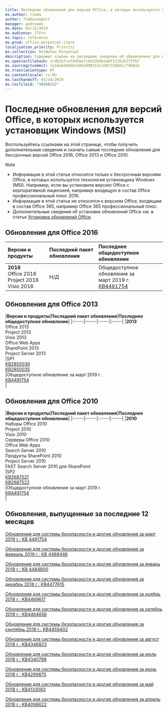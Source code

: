 ```yaml
---
title: Последние обновления для версий Office, в которых используется установщик Windows (MSI)
ms.author: timda
author: TimDavenport
manager: andrewmo
ms.date: 03/13/2019
ms.audience: ITPro
ms.topic: reference
ms.prod: office-perpetual-itpro
localization_priority: Priority
ms.collection: RelNotes_Perpetual
description: Содержит ссылки на последние сведения об обновлениях для бессрочных версий Office 2016, Office 2013 и Office 2010 для ИТ-специалистов
ms.openlocfilehash: ccdb1bfce7945be7c85d393b1ddf112626775fb7
ms.sourcegitcommit: 1a16abe585bc6842498153c3d87220ddccf0b8a5
ms.translationtype: HT
ms.contentlocale: ru-RU
ms.lasthandoff: 03/14/2019
ms.locfileid: "30568222"
---
```

# <a name="latest-updates-for-versions-of-office-that-use-windows-installer-msi"></a>Последние обновления для версий Office, в которых используется установщик Windows (MSI)

Воспользуйтесь ссылками на этой странице, чтобы получить дополнительные сведения и скачать самые последние обновления для бессрочных версий Office 2016, Office 2013 и Office 2010.
  
 
> [!NOTE]
> - Информация в этой статье относится только к бессрочным версиям Office, в которых используется технология установщика Windows (MSI). Например, если вы установили версию Office с корпоративной лицензией, например входящую в состав Office профессиональный плюс 2016.
> - Информация в этой статье не относится к версиям Office, входящим в состав Office 365, например Office 365 профессиональный плюс.
> - Дополнительные сведения об установке обновлений Office см. в статье [Установка обновлений Office](https://support.office.com/article/2ab296f3-7f03-43a2-8e50-46de917611c5). 


## <a name="office-2016-updates"></a>Обновления для Office 2016

|**Версии и продукты**|**Последний пакет обновления**|**Последнее общедоступное обновление**|
|:-----|:-----|:-----|
|**2016** <br/> Office 2016  <br/> Project 2016  <br/> Visio 2016  <br/> |Н/Д  <br/> |Общедоступное обновление за март 2019 г.  <br/> [KB4491754](https://support.microsoft.com/help/4491754) <br/> |
   
## <a name="office-2013-updates"></a>Обновления для Office 2013

|**Версии и продукты**|**Последний пакет обновления**|**Последнее общедоступное обновление**|
|:-----|:-----|:-----|:-----|
|**2013** <br/> Office 2013  <br/> Project 2013  <br/> Visio 2013  <br/> Office Web Apps  <br/> SharePoint 2013  <br/> Project Server 2013  <br/> |SP1 <br/> [KB2850036](https://support.microsoft.com/kb/2850036) <br/>[KB2850035](https://support.microsoft.com/kb/2850035) <br/> |Общедоступное обновление за март 2019 г.  <br/> [KB4491754](https://support.microsoft.com/help/4491754) <br/> |
   
## <a name="office-2010-updates"></a>Обновления для Office 2010

|**Версии и продукты**|**Последний пакет обновления**|**Последнее общедоступное обновление**|
|:-----|:-----|:-----|:-----|
|**2010** <br/> Наборы Office 2010  <br/> Project 2010  <br/> Visio 2010  <br/> Серверы Office 2010  <br/> Office Web Apps  <br/> Search Server 2010  <br/> Продукты SharePoint 2010  <br/> Project Server 2010  <br/> FAST Search Server 2010 для SharePoint  <br/> |SP2 <br/>[KB2687521](https://support.microsoft.com/kb/2687521) <br/> [KB2687522](https://support.microsoft.com/kb/2687522) <br/> |Общедоступное обновление за март 2019 г. <br/>[KB4491754](https://support.microsoft.com/help/4491754) <br/>|
   

   
## <a name="updates-released-in-past-12-months"></a>Обновления, выпущенные за последние 12 месяцев

[Обновления для системы безопасности и другие обновления за март 2019 г.: KB 4491754](https://support.microsoft.com/ru-RU/help/4491754) 

[Обновления для системы безопасности и другие обновления за февраль 2019 г.: KB 4488446](https://support.microsoft.com/help/4488446)

[Обновления для системы безопасности и другие обновления за январь 2019 г.: KB 4484800](https://support.microsoft.com/help/4484800)

[Обновления для системы безопасности и другие обновления за декабрь 2018 г.: KB4477615](https://support.microsoft.com/help/4477615)

[Обновления для системы безопасности и другие обновления за ноябрь 2018 г.: KB4469617](https://support.microsoft.com/help/4469617)

[Обновления для системы безопасности и другие обновления за октябрь 2018 г.: KB4464656](https://support.microsoft.com/help/4464656)

[Обновления для системы безопасности и другие обновления за сентябрь 2018 г.: KB4459402](https://support.microsoft.com/help/4459402) 

[Обновления для системы безопасности и другие обновления за август 2018 г.: KB4346823](https://support.microsoft.com/help/4346823)   

[Обновления для системы безопасности и другие обновления за июль 2018 г.: KB4340798](https://support.microsoft.com/help/4340798)   

[Обновления для системы безопасности и другие обновления за июнь 2018 г.: KB4299875](https://support.microsoft.com/help/4299875)  

[Обновления для системы безопасности и другие обновления за май 2018 г.: KB4133083](https://support.microsoft.com/ru-RU/help/4133083)
  
[Обновления для системы безопасности и другие обновления за апрель 2018 г.: KB4098622](https://support.microsoft.com/ru-RU/help/4098622) 
  
 
  

  
   
  
